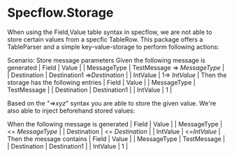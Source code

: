 # Specflow.Storage

When using the Field,Value table syntax in specflow, we are not able to store certain values from a specfic TableRow. This package offers a TableParser and a simple key-value-storage to perform following actions:


Scenario: Store message parameters
	Given the following message is generated
	| Field       | Value                        |
	| MessageType | TestMessage => $MessageType$ |
	| Destination | Destination1 =>$Destination$ |
	| IntValue    | 1=> $IntValue$               |
	Then the storage has the following entries
	| Field       | Value        |
	| MessageType | TestMessage  |
	| Destination | Destination1 |
	| IntValue    | 1            |
  
  Based on the "=>$xyz$" syntax you are able to store the given value. We're also able to inject beforehand stored values:
  
   When the following message is generated
	| Field       | Value            |
	| MessageType | <= $MessageType$ |
	| Destination | <= $Destination$ |
	| IntValue    | <=$IntValue$     |
  Then the message contains
	| Field       | Value        |
	| MessageType | TestMessage  |
	| Destination | Destination1 |
	| IntValue    | 1            |


